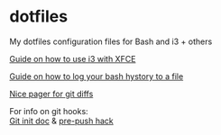 # dotfiles
My dotfiles configuration files for Bash and i3 + others

[Guide on how to use i3 with XFCE](http://feeblenerd.blogspot.it/2015/11/pretty-i3-with-xfce.html)

[Guide on how to log your bash hystory to a file](https://spin.atomicobject.com/2016/05/28/log-bash-history/)

[Nice pager for git diffs](https://github.com/so-fancy/diff-so-fancy)

For info on git hooks:  
[Git init doc](https://git-scm.com/docs/git-init#_template_directory) & [pre-push hack](https://blog.ghost.org/prevent-master-push/)
